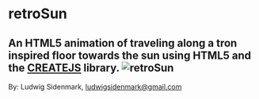 # retroSun
An HTML5 animation of traveling along a tron inspired floor towards the sun using HTML5 and the [CREATEJS](http://www.createjs.com/) library. 
![retroSun](Link)
---
By: Ludwig Sidenmark,
ludwigsidenmark@gmail.com
